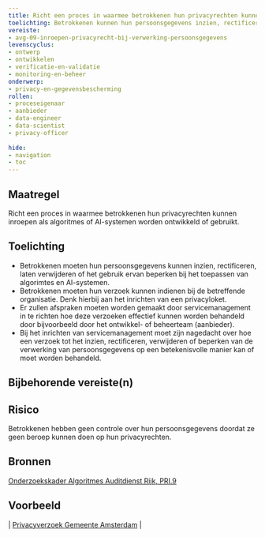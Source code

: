 ```yaml
---
title: Richt een proces in waarmee betrokkenen hun privacyrechten kunnen inroepen als algoritmes of AI-systemen op basis van deze gegevens worden ontwikkeld of gebruikt.
toelichting: Betrokkenen kunnen hun persoonsgegevens inzien, rectificeren, laten verwijderen of het gebruik ervan beperken bij het toepassen van algorimtes en AI-systemen.  
vereiste:
- avg-09-inroepen-privacyrecht-bij-verwerking-persoonsgegevens
levenscyclus:
- ontwerp
- ontwikkelen
- verificatie-en-validatie
- monitoring-en-beheer
onderwerp:
- privacy-en-gegevensbescherming
rollen:
- proceseigenaar
- aanbieder
- data-engineer
- data-scientist
- privacy-officer
  
hide:
- navigation
- toc
---
```


<!-- tags -->

## Maatregel

Richt een proces in waarmee betrokkenen hun privacyrechten kunnen inroepen als algoritmes of AI-systemen worden ontwikkeld of gebruikt.

## Toelichting

- Betrokkenen moeten hun persoonsgegevens kunnen inzien, rectificeren, laten verwijderen of het gebruik ervan beperken bij het toepassen van algorimtes en AI-systemen.
- Betrokkenen moeten hun verzoek kunnen indienen bij de betreffende organisatie. Denk hierbij aan het inrichten van een privacyloket.
- Er zullen  afspraken moeten worden gemaakt door servicemanagement in te richten hoe deze verzoeken effectief kunnen worden behandeld door bijvoorbeeld door het ontwikkel- of beheerteam (aanbieder).
- Bij het inrichten van  servicemanagement moet zijn nagedacht over hoe een verzoek tot het inzien, rectificeren, verwijderen of beperken van de verwerking van persoonsgegevens op een betekenisvolle manier kan of moet worden behandeld.
  
## Bijbehorende vereiste(n)

<!-- list_vereisten_on_maatregelen_page -->

## Risico
Betrokkenen hebben geen controle over hun persoonsgegevens doordat ze geen beroep kunnen doen op hun privacyrechten. 

## Bronnen
[Onderzoekskader Algoritmes Auditdienst Rijk, PRI.9](https://www.rijksoverheid.nl/documenten/rapporten/2023/07/11/onderzoekskader-algoritmes-adr-2023) 

## Voorbeeld

| [Privacyverzoek Gemeente Amsterdam](https://formulieren.amsterdam.nl/TriplEforms/DirectRegelen/formulier/nl-NL/evAmsterdam/Privacy.aspx/fPrivacyVerzoek) |

